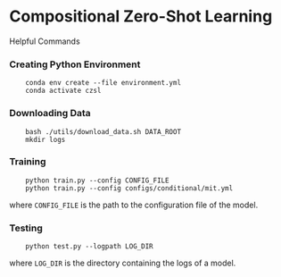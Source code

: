 
# Compositional Zero-Shot Learning

Helpful Commands
### Creating Python Environment
```
    conda env create --file environment.yml
    conda activate czsl
```
### Downloading Data
```
    bash ./utils/download_data.sh DATA_ROOT
    mkdir logs
```
### Training
```
    python train.py --config CONFIG_FILE
    python train.py --config configs/conditional/mit.yml
```
where `CONFIG_FILE` is the path to the configuration file of the model. 
### Testing
```
    python test.py --logpath LOG_DIR
```
where `LOG_DIR` is the directory containing the logs of a model.
